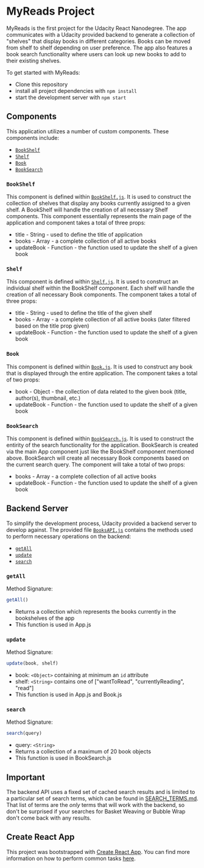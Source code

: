 # MyReads Project

MyReads is the first project for the Udacity React Nanodegree. The app communicates with a Udacity provided backend to generate a collection of "shelves" that display books in different categories. Books can be moved from shelf to shelf depending on user preference. The app also features a book search functionality where users can look up new books to add to their existing shelves.  

To get started with MyReads:

* Clone this repository
* install all project dependencies with `npm install`
* start the development server with `npm start`

## Components

This application utilizes a number of custom components. These components include:

* [`BookShelf`](#bookshelf)
* [`Shelf`](#shelf)
* [`Book`](#book)
* [`BookSearch`](#booksearch)

### `BookShelf`

This component is defined within [`BookShelf.js`](src/BookShelf.js). It is used to construct the collection of shelves that display any books currently assigned to a given shelf. A BookShelf will handle the creation of all necessary Shelf components. This component essentially represents the main page of the application and component takes a total of three props:

* title - String - used to define the title of application
* books - Array - a complete collection of all active books
* updateBook - Function - the function used to update the shelf of a given book

### `Shelf`

This component is defined within [`Shelf.js`](src/Shelf.js). It is used to construct an individual shelf within the BookShelf component. Each shelf will handle the creation of all necessary Book components. The component takes a total of three props:

* title - String - used to define the title of the given shelf
* books - Array - a complete collection of all active books (later filtered based on the title prop given)
* updateBook - Function - the function used to update the shelf of a given book

### `Book`

This component is defined within [`Book.js`](src/Book.js). It is used to construct any book that is displayed through the entire application. The component takes a total of two props:

* book - Object - the collection of data related to the given book (title, author(s), thumbnail, etc.)
* updateBook - Function - the function used to update the shelf of a given book

### `BookSearch`

This component is defined within [`BookSearch.js`](src/BookSearch.js). It is used to construct the entirity of the search functionality for the application. BookSearch is created via the main App component just like the BookShelf component mentioned above. BookSearch will create all necessary Book components based on the current search query. The component will take a total of two props:

* books - Array - a complete collection of all active books
* updateBook - Function - the function used to update the shelf of a given book

## Backend Server

To simplify the development process, Udacity provided a backend server to develop against. The provided file [`BooksAPI.js`](src/BooksAPI.js) contains the methods used to perform necessary operations on the backend:

* [`getAll`](#getall)
* [`update`](#update)
* [`search`](#search)

### `getAll`

Method Signature:

```js
getAll()
```

* Returns a collection which represents the books currently in the bookshelves of the app
* This function is used in App.js

### `update`

Method Signature:

```js
update(book, shelf)
```

* book: `<Object>` containing at minimum an `id` attribute
* shelf: `<String>` contains one of ["wantToRead", "currentlyReading", "read"]  
* This function is used in App.js and Book.js

### `search`

Method Signature:

```js
search(query)
```

* query: `<String>`
* Returns a collection of a maximum of 20 book objects
* This function is used in BookSearch.js

## Important
The backend API uses a fixed set of cached search results and is limited to a particular set of search terms, which can be found in [SEARCH_TERMS.md](SEARCH_TERMS.md). That list of terms are the _only_ terms that will work with the backend, so don't be surprised if your searches for Basket Weaving or Bubble Wrap don't come back with any results.

## Create React App

This project was bootstrapped with [Create React App](https://github.com/facebookincubator/create-react-app). You can find more information on how to perform common tasks [here](https://github.com/facebookincubator/create-react-app/blob/master/packages/react-scripts/template/README.md).